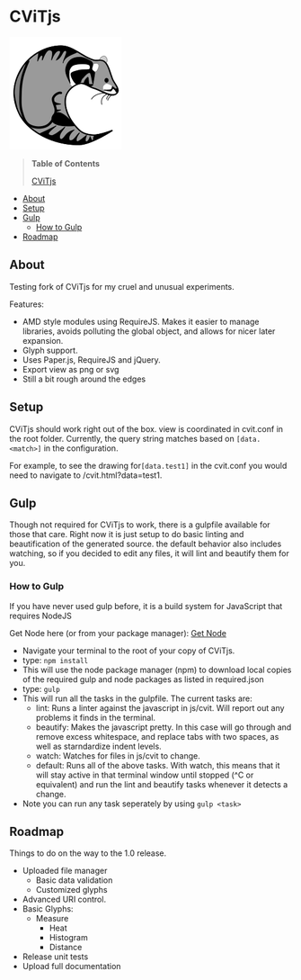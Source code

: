 # CViTjs

![alt text](img/cvitjs.png?raw=true "CViTjs")

> **Table of Contents** 
>
>[CViTjs](#cvitjs) 
  - [About](#about)
  - [Setup](#setup)
  - [Gulp](#gulp) 
    - [How to Gulp](#how-to-gulp)
  - [Roadmap](#roadmap)  
  
## About

Testing fork of CViTjs for my cruel and unusual experiments.

Features:

+ AMD style modules using RequireJS. Makes it easier to manage libraries, avoids polluting the global object, and allows for nicer later expansion.
+ Glyph support.
+ Uses Paper.js, RequireJS and jQuery.
+ Export view as png or svg
+ Still a bit rough around the edges

## Setup

CViTjs should work right out of the box. view is coordinated in cvit.conf in the root folder.
Currently, the query string matches based on ```[data.<match>]``` in the configuration.

For example, to see the drawing for```[data.test1]``` in the cvit.conf you would need to navigate to <baseurl>/cvit.html?data=test1.  


## Gulp

Though not required for CViTjs to work, there is a gulpfile available for those that care. Right now it is just setup to do basic linting and beautification of the generated source. the default behavior also includes watching, so if you decided to edit any files, it will lint and beautify them for you.

### How to Gulp

If you have never used gulp before, it is a build system for JavaScript that requires NodeJS

Get Node here (or from your package manager): [Get Node](https://nodejs.org/ "Node's Homepage")


+ Navigate your terminal to the root of your copy of CViTjs.
+ type: ``` npm install ```
+ This will use the node package manager (npm) to download local copies of the required gulp and node packages as listed in required.json
+ type: ``` gulp ```
+ This will run all the tasks in the gulpfile. The current tasks are:
	+ lint: Runs a linter against the javascript in js/cvit. Will report out any problems it finds in the terminal.
	+ beautify: Makes the javascript pretty. In this case will go through and remove excess whitespace, and replace tabs with two spaces, as well as starndardize indent levels.
	+ watch: Watches for files in js/cvit to change.
	+ default: Runs all of the above tasks. With watch, this means that it will stay active in that terminal window until stopped (^C or equivalent) and run the lint and beautify tasks whenever it detects a change.
+ Note you can run any task seperately by using ``` gulp <task> ```

## Roadmap
Things to do on the way to the 1.0 release.
+ Uploaded file manager
	+ Basic data validation
	+ Customized glyphs
+ Advanced URI control. 
+ Basic Glyphs:
    + Measure
    	+ Heat
        + Histogram
        + Distance
+ Release unit tests
+ Upload full documentation
